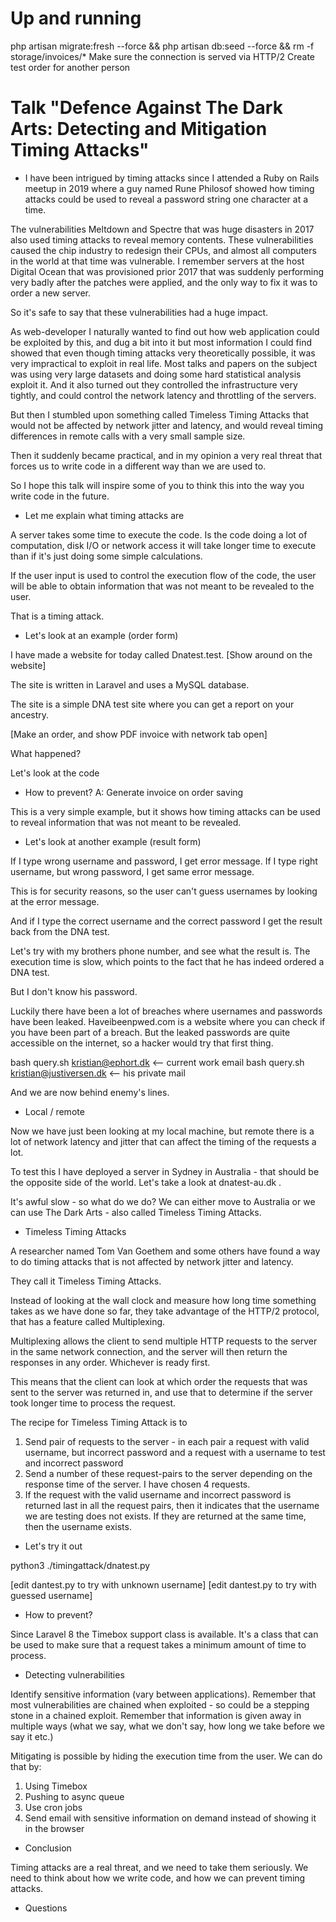 # Up and running

php artisan migrate:fresh --force && php artisan db:seed --force && rm -f storage/invoices/*
Make sure the connection is served via HTTP/2
Create test order for another person

# Talk "Defence Against The Dark Arts: Detecting and Mitigation Timing Attacks"

 - I have been intrigued by timing attacks since I attended a Ruby on Rails meetup in 2019 where a guy named Rune Philosof 
showed how timing attacks could be used to reveal a password string one character at a time.

The vulnerabilities Meltdown and Spectre that was huge disasters in 2017 also used timing attacks to reveal memory contents.
These vulnerabilities caused the chip industry to redesign their CPUs, and almost all computers in the world at that 
time was vulnerable.
I remember servers at the host Digital Ocean that was provisioned prior 2017 that was suddenly performing very badly after
the patches were applied, and the only way to fix it was to order a new server.

So it's safe to say that these vulnerabilities had a huge impact.

As web-developer I naturally wanted to find out how web application could be exploited by this, and dug a bit into it
but most information I could find showed that even though timing attacks very theoretically possible, it was very
impractical to exploit in real life.
Most talks and papers on the subject was using very large datasets and doing some hard statistical analysis exploit it.
And it also turned out they controlled the infrastructure very tightly, and could control the network latency and throttling
of the servers.

But then I stumbled upon something called Timeless Timing Attacks that would not be affected by network jitter and latency,
and would reveal timing differences in remote calls with a very small sample size.

Then it suddenly became practical, and in my opinion a very real threat that forces us to write code in a different way
than we are used to.

So I hope this talk will inspire some of you to think this into the way you write code in the future.

 - Let me explain what timing attacks are

A server takes some time to execute the code. Is the code doing a lot of computation, disk I/O or network access
it will take longer time to execute than if it's just doing some simple calculations.

If the user input is used to control the execution flow of the code, the user will be able to obtain information 
that was not meant to be revealed to the user.

That is a timing attack.

 - Let's look at an example (order form)

I have made a website for today called Dnatest.test.
[Show around on the website]

The site is written in Laravel and uses a MySQL database.

The site is a simple DNA test site where you can get a report on your ancestry.

[Make an order, and show PDF invoice with network tab open]

What happened?

Let's look at the code

 - How to prevent?
A: Generate invoice on order saving

This is a very simple example, but it shows how timing attacks can be used to reveal information that was not meant to be
revealed.

 - Let's look at another example (result form)

If I type wrong username and password, I get error message.
If I type right username, but wrong password, I get same error message.

This is for security reasons, so the user can't guess usernames by looking at the error message.

And if I type the correct username and the correct password I get the result back from the DNA test.

Let's try with my brothers phone number, and see what the result is.
The execution time is slow, which points to the fact that he has indeed ordered a DNA test.

But I don't know his password.

Luckily there have been a lot of breaches where usernames and passwords have been leaked. Haveibeenpwed.com is a website
where you can check if you have been part of a breach.
But the leaked passwords are quite accessible on the internet, so a hacker would try that first thing.

bash query.sh kristian@ephort.dk <-- current work email
bash query.sh kristian@justiversen.dk <-- his private mail

And we are now behind enemy's lines.

 - Local / remote

Now we have just been looking at my local machine, but remote there is a lot of network latency and jitter that can
affect the timing of the requests a lot.

To test this I have deployed a server in Sydney in Australia - that should be the opposite side of the world.
Let's take a look at dnatest-au.dk .

It's awful slow - so what do we do? 
We can either move to Australia or we can use The Dark Arts - also called Timeless Timing Attacks.

 - Timeless Timing Attacks

A researcher named Tom Van Goethem and some others have found a way to do timing attacks that is not affected by network jitter and latency.

They call it Timeless Timing Attacks.

Instead of looking at the wall clock and measure how long time something takes as we have done so far, they take advantage
of the HTTP/2 protocol, that has a feature called Multiplexing.

Multiplexing allows the client to send multiple HTTP requests to the server in the same network connection, and the server
will then return the responses in any order. Whichever is ready first.

This means that the client can look at which order the requests that was sent to the server was returned in, and use that
to determine if the server took longer time to process the request.

The recipe for Timeless Timing Attack is to 
 1) Send pair of requests to the server - in each pair a request with valid username, but incorrect password and a request with a username to test and incorrect password 
 2) Send a number of these request-pairs to the server depending on the response time of the server. I have chosen 4 requests.
 3) If the request with the valid username and incorrect password is returned last in all the request pairs, then it indicates
that the username we are testing does not exists. If they are returned at the same time, then the username exists.

 - Let's try it out

python3 ./timingattack/dnatest.py

[edit dantest.py to try with unknown username]
[edit dantest.py to try with guessed username]
    
 - How to prevent?

Since Laravel 8 the Timebox support class is available.
It's a class that can be used to make sure that a request takes a minimum amount of time to process.

 - Detecting vulnerabilities

Identify sensitive information (vary between applications).
Remember that most vulnerabilities are chained when exploited - so could be a stepping stone in a chained exploit.
Remember that information is given away in multiple ways (what we say, what we don't say, how long we take before we say it etc.)

Mitigating is possible by hiding the execution time from the user.
We can do that by:

1) Using Timebox
2) Pushing to async queue
3) Use cron jobs
4) Send email with sensitive information on demand instead of showing it in the browser

 - Conclusion

Timing attacks are a real threat, and we need to take them seriously.
We need to think about how we write code, and how we can prevent timing attacks.

 - Questions
